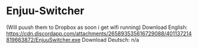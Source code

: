 # Enjuu-Switcher
(Will puush them to Dropbox as soon i get wifi running)
Download English: https://cdn.discordapp.com/attachments/265893535616729088/401137214819663872/EnjuuSwitcher.exe
Download Deutsch: n/a
